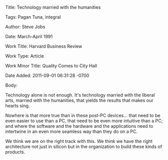 Title:  Technology married with the humanities

Tags:   Pagan Tuna, integral

Author: Steve Jobs

Date:   March-April 1991

Work Title: Harvard Business Review

Work Type: Article

Work Minor Title: Quality Comes to City Hall

Date Added: 2011-09-01 06:31:28 -0700

Body: 

Technology alone is not enough. It's technology married with the liberal arts, married with the humanities, that yields the results that makes our hearts sing. 

Nowhere is that more true than in these post-PC devices… that need to be even easier to use than a PC, that need to be even more intuitive than a PC; and where the software and the hardware and the applications need to intertwine in an even more seamless way than they do on a PC. 

We think we are on the right track with this. We think we have the right architecture not just in silicon but in the organization to build these kinds of products.
